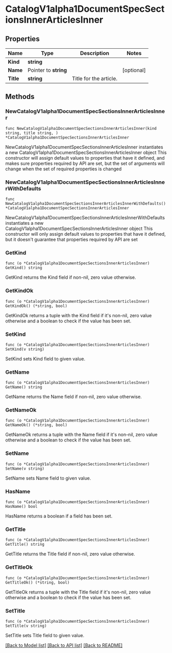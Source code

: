 # CatalogV1alpha1DocumentSpecSectionsInnerArticlesInner

## Properties

Name | Type | Description | Notes
------------ | ------------- | ------------- | -------------
**Kind** | **string** |  | 
**Name** | Pointer to **string** |  | [optional] 
**Title** | **string** | Title for the article. | 

## Methods

### NewCatalogV1alpha1DocumentSpecSectionsInnerArticlesInner

`func NewCatalogV1alpha1DocumentSpecSectionsInnerArticlesInner(kind string, title string, ) *CatalogV1alpha1DocumentSpecSectionsInnerArticlesInner`

NewCatalogV1alpha1DocumentSpecSectionsInnerArticlesInner instantiates a new CatalogV1alpha1DocumentSpecSectionsInnerArticlesInner object
This constructor will assign default values to properties that have it defined,
and makes sure properties required by API are set, but the set of arguments
will change when the set of required properties is changed

### NewCatalogV1alpha1DocumentSpecSectionsInnerArticlesInnerWithDefaults

`func NewCatalogV1alpha1DocumentSpecSectionsInnerArticlesInnerWithDefaults() *CatalogV1alpha1DocumentSpecSectionsInnerArticlesInner`

NewCatalogV1alpha1DocumentSpecSectionsInnerArticlesInnerWithDefaults instantiates a new CatalogV1alpha1DocumentSpecSectionsInnerArticlesInner object
This constructor will only assign default values to properties that have it defined,
but it doesn't guarantee that properties required by API are set

### GetKind

`func (o *CatalogV1alpha1DocumentSpecSectionsInnerArticlesInner) GetKind() string`

GetKind returns the Kind field if non-nil, zero value otherwise.

### GetKindOk

`func (o *CatalogV1alpha1DocumentSpecSectionsInnerArticlesInner) GetKindOk() (*string, bool)`

GetKindOk returns a tuple with the Kind field if it's non-nil, zero value otherwise
and a boolean to check if the value has been set.

### SetKind

`func (o *CatalogV1alpha1DocumentSpecSectionsInnerArticlesInner) SetKind(v string)`

SetKind sets Kind field to given value.


### GetName

`func (o *CatalogV1alpha1DocumentSpecSectionsInnerArticlesInner) GetName() string`

GetName returns the Name field if non-nil, zero value otherwise.

### GetNameOk

`func (o *CatalogV1alpha1DocumentSpecSectionsInnerArticlesInner) GetNameOk() (*string, bool)`

GetNameOk returns a tuple with the Name field if it's non-nil, zero value otherwise
and a boolean to check if the value has been set.

### SetName

`func (o *CatalogV1alpha1DocumentSpecSectionsInnerArticlesInner) SetName(v string)`

SetName sets Name field to given value.

### HasName

`func (o *CatalogV1alpha1DocumentSpecSectionsInnerArticlesInner) HasName() bool`

HasName returns a boolean if a field has been set.

### GetTitle

`func (o *CatalogV1alpha1DocumentSpecSectionsInnerArticlesInner) GetTitle() string`

GetTitle returns the Title field if non-nil, zero value otherwise.

### GetTitleOk

`func (o *CatalogV1alpha1DocumentSpecSectionsInnerArticlesInner) GetTitleOk() (*string, bool)`

GetTitleOk returns a tuple with the Title field if it's non-nil, zero value otherwise
and a boolean to check if the value has been set.

### SetTitle

`func (o *CatalogV1alpha1DocumentSpecSectionsInnerArticlesInner) SetTitle(v string)`

SetTitle sets Title field to given value.



[[Back to Model list]](../README.md#documentation-for-models) [[Back to API list]](../README.md#documentation-for-api-endpoints) [[Back to README]](../README.md)



